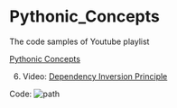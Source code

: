 # Pythonic_Concepts
The code samples of Youtube playlist

[Pythonic Concepts](https://www.youtube.com/playlist?list=PL0xSLrZOcI4u7ymixN9mR9l2CdgwSWPUW)

6. Video: [Dependency Inversion Principle]()

Code: ![path](./src/6.Dependency_Inversion_Principle/)
